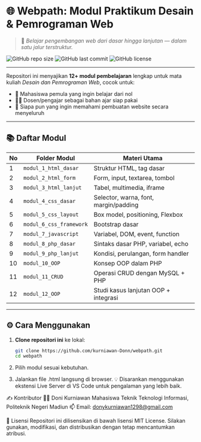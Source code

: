 # 🌐 Webpath: Modul Praktikum Desain & Pemrograman Web

> 🔧 *Belajar pengembangan web dari dasar hingga lanjutan — dalam satu jalur terstruktur.*

![GitHub repo size](https://img.shields.io/github/repo-size/kurniawan-Donn/webpath?style=flat-square)
![GitHub last commit](https://img.shields.io/github/last-commit/kurniawan-Donn/webpath?style=flat-square)
![GitHub license](https://img.shields.io/github/license/kurniawan-Donn/webpath?style=flat-square)

---

Repositori ini menyajikan **12+ modul pembelajaran** lengkap untuk mata kuliah _Desain dan Pemrograman Web_, cocok untuk:

- 📘 Mahasiswa pemula yang ingin belajar dari nol
- 👨‍🏫 Dosen/pengajar sebagai bahan ajar siap pakai
- 💼 Siapa pun yang ingin memahami pembuatan website secara menyeluruh

---

## 📚 Daftar Modul

| No  | Folder Modul             | Materi Utama                            |
|-----|--------------------------|-----------------------------------------|
| 1   | `modul_1_html_dasar`     | Struktur HTML, tag dasar                |
| 2   | `modul_2_html_form`      | Form, input, textarea, tombol           |
| 3   | `modul_3_html_lanjut`    | Tabel, multimedia, iframe               |
| 4   | `modul_4_css_dasar`      | Selector, warna, font, margin/padding   |
| 5   | `modul_5_css_layout`     | Box model, positioning, Flexbox         |
| 6   | `modul_6_css_framework`  | Bootstrap dasar                         |
| 7   | `modul_7_javascript`     | Variabel, DOM, event, function          |
| 8   | `modul_8_php_dasar`      | Sintaks dasar PHP, variabel, echo       |
| 9   | `modul_9_php_lanjut`     | Kondisi, perulangan, form handler       |
| 10  | `modul_10_OOP`           | Konsep OOP dalam PHP                    |
| 11  | `modul_11_CRUD`          | Operasi CRUD dengan MySQL + PHP         |
| 12  | `modul_12_OOP`           | Studi kasus lanjutan OOP + integrasi    |

---

## ⚙️ Cara Menggunakan

1. **Clone repositori ini** ke lokal:
   ```bash
   git clone https://github.com/kurniawan-Donn/webpath.git
   cd webpath
   
2. Pilih modul sesuai kebutuhan.

3. Jalankan file .html langsung di browser.
💡 Disarankan menggunakan ekstensi Live Server di VS Code untuk pengalaman yang lebih baik.

✍️ Kontributor
🧑‍💻 Doni Kurniawan
    Mahasiswa Teknik Teknologi Informasi, Politeknik Negeri Madiun
📫 Email: donykurniawan1298@gmail.com

📄 Lisensi
    Repositori ini dilisensikan di bawah lisensi MIT License.
    Silakan gunakan, modifikasi, dan distribusikan dengan tetap mencantumkan atribusi.

